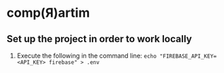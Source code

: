 # comp(Я)artim

## Set up the project in order to work locally

1. Execute the following in the command line:
`echo "FIREBASE_API_KEY=<API_KEY> firebase" > .env`

